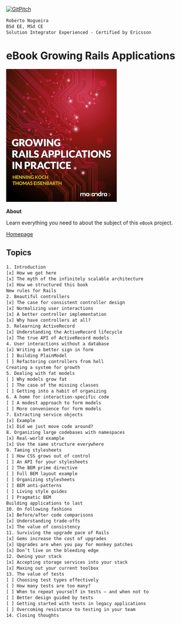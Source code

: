 [![GitPitch](https://gitpitch.com/assets/badge.svg)](https://gitpitch.com/enogrob/ebook-project/master)
```
Roberto Nogueira  
BSd EE, MSd CE
Solution Integrator Experienced - Certified by Ericsson
```
# eBook Growing Rails Applications

![ebook image](assets/ebook.png)

**About**

Learn everything you need to about the subject of this `eBook` project.

[Homepage](https://pragprog.com/book/d-kegrap/growing-rails-applications-in-practice)

## Topics
```
1. Introduction
[x] How we got here
[x] The myth of the infinitely scalable architecture
[x] How we structured this book
New rules for Rails
2. Beautiful controllers
[x] The case for consistent controller design
[x] Normalizing user interactions
[x] A better controller implementation
[x] Why have controllers at all?
3. Relearning ActiveRecord
[x] Understanding the ActiveRecord lifecycle
[x] The true API of ActiveRecord models
4. User interactions without a database
[x] Writing a better sign in form
[ ] Building PlainModel
[ ] Refactoring controllers from hell
Creating a system for growth
5. Dealing with fat models
[ ] Why models grow fat
[ ] The case of the missing classes
[ ] Getting into a habit of organizing
6. A home for interaction-specific code
[ ] A modest approach to form models
[ ] More convenience for form models
7. Extracting service objects
[x] Example
[x] Did we just move code around?
8. Organizing large codebases with namespaces
[x] Real-world example
[x] Use the same structure everywhere
9. Taming stylesheets
[ ] How CSS grows out of control
[ ] An API for your stylesheets
[ ] The BEM prime directive
[ ] Full BEM layout example
[ ] Organizing stylesheets
[ ] BEM anti-patterns
[ ] Living style guides
[ ] Pragmatic BEM
Building applications to last
10. On following fashions
[x] Before/after code comparisons
[x] Understanding trade-offs
[x] The value of consistency
11. Surviving the upgrade pace of Rails
[x] Gems increase the cost of upgrades
[x] Upgrades are when you pay for monkey patches
[x] Don’t live on the bleeding edge
12. Owning your stack
[x] Accepting storage services into your stack
[x] Maxing out your current toolbox
13. The value of tests
[ ] Choosing test types effectively
[ ] How many tests are too many?
[ ] When to repeat yourself in tests – and when not to
[ ] Better design guided by tests
[ ] Getting started with tests in legacy applications
[ ] Overcoming resistance to testing in your team
14. Closing thoughts
```
